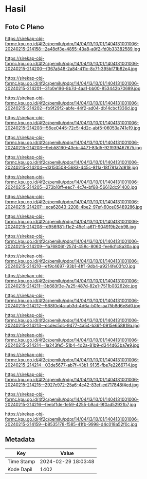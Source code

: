 # Hasil

## Foto C Plano

https://sirekap-obj-formc.kpu.go.id/4f2c/pemilu/pdpr/14/04/13/10/01/1404131001006-20240215-214158--2a48df3e-4855-43a8-a0f2-fd0b33382589.jpg

https://sirekap-obj-formc.kpu.go.id/4f2c/pemilu/pdpr/14/04/13/10/01/1404131001006-20240215-214200--f367a548-2a84-411c-8c7f-395bf71b82e4.jpg

https://sirekap-obj-formc.kpu.go.id/4f2c/pemilu/pdpr/14/04/13/10/01/1404131001006-20240215-214201--31b0e196-8b7d-4aa1-bb00-853442b70689.jpg

https://sirekap-obj-formc.kpu.go.id/4f2c/pemilu/pdpr/14/04/13/10/01/1404131001006-20240215-214202--fb9f29f2-abfe-44f2-ad04-db14cbcf336d.jpg

https://sirekap-obj-formc.kpu.go.id/4f2c/pemilu/pdpr/14/04/13/10/01/1404131001006-20240215-214203--56ee0445-72c5-4d2c-abf5-06053a741e19.jpg

https://sirekap-obj-formc.kpu.go.id/4f2c/pemilu/pdpr/14/04/13/10/01/1404131001006-20240215-214203--9eb58160-43eb-4471-83d5-92f939467675.jpg

https://sirekap-obj-formc.kpu.go.id/4f2c/pemilu/pdpr/14/04/13/10/01/1404131001006-20240215-214204--d3150508-5683-445c-811a-18f781a2d819.jpg

https://sirekap-obj-formc.kpu.go.id/4f2c/pemilu/pdpr/14/04/13/10/01/1404131001006-20240215-214205--273b10ff-eec7-4c7e-bf68-56612dc91400.jpg

https://sirekap-obj-formc.kpu.go.id/4f2c/pemilu/pdpr/14/04/13/10/01/1404131001006-20240215-214207--eca62843-2208-4be2-97ef-60ce05489286.jpg

https://sirekap-obj-formc.kpu.go.id/4f2c/pemilu/pdpr/14/04/13/10/01/1404131001006-20240215-214208--d956ff81-f1e2-45e1-a611-904919b2eb98.jpg

https://sirekap-obj-formc.kpu.go.id/4f2c/pemilu/pdpr/14/04/13/10/01/1404131001006-20240215-214209--1a76806f-2574-458c-8060-fee6d1c8a30a.jpg

https://sirekap-obj-formc.kpu.go.id/4f2c/pemilu/pdpr/14/04/13/10/01/1404131001006-20240215-214210--ef9c4697-93b1-4ff1-9db4-a9214fe03fc0.jpg

https://sirekap-obj-formc.kpu.go.id/4f2c/pemilu/pdpr/14/04/13/10/01/1404131001006-20240215-214211--3b683f3e-7a25-487d-82e1-7511b03262dc.jpg

https://sirekap-obj-formc.kpu.go.id/4f2c/pemilu/pdpr/14/04/13/10/01/1404131001006-20240215-214212--568f0d4a-ab3d-4d6a-b0fe-aa75b8d6e8d0.jpg

https://sirekap-obj-formc.kpu.go.id/4f2c/pemilu/pdpr/14/04/13/10/01/1404131001006-20240215-214213--ccdec5dc-9477-4a54-b36f-0915e658819a.jpg

https://sirekap-obj-formc.kpu.go.id/4f2c/pemilu/pdpr/14/04/13/10/01/1404131001006-20240215-214214--1a243fe5-51b4-4d2a-81b9-d344d63ba7e9.jpg

https://sirekap-obj-formc.kpu.go.id/4f2c/pemilu/pdpr/14/04/13/10/01/1404131001006-20240215-214214--03de5677-ab7f-43b1-9135-fbe7e2266714.jpg

https://sirekap-obj-formc.kpu.go.id/4f2c/pemilu/pdpr/14/04/13/10/01/1404131001006-20240215-214215--2927c972-25a6-4c42-83ef-ed717848f4ed.jpg

https://sirekap-obj-formc.kpu.go.id/4f2c/pemilu/pdpr/14/04/13/10/01/1404131001006-20240215-214216--feebf1de-1e59-4255-b9ad-9f0ad5292fb7.jpg

https://sirekap-obj-formc.kpu.go.id/4f2c/pemilu/pdpr/14/04/13/10/01/1404131001006-20240215-214159--b8535178-f585-41fb-9998-d4c018a52f0c.jpg


## Metadata

| Key        | Value               |
| ---------- | ------------------- |
| Time Stamp | 2024-02-29 18:03:48 |
| Kode Dapil | 1402                |



